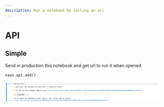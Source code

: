```yaml
---
description: Run a notebook by calling an url
---
```


# API

## Simple

Send in production this notebook and get url to run it when opened.

```python
naas.api.add()
```

![](.gitbook/assets/screenshot-2020-10-07-at-18.35.42.png)

